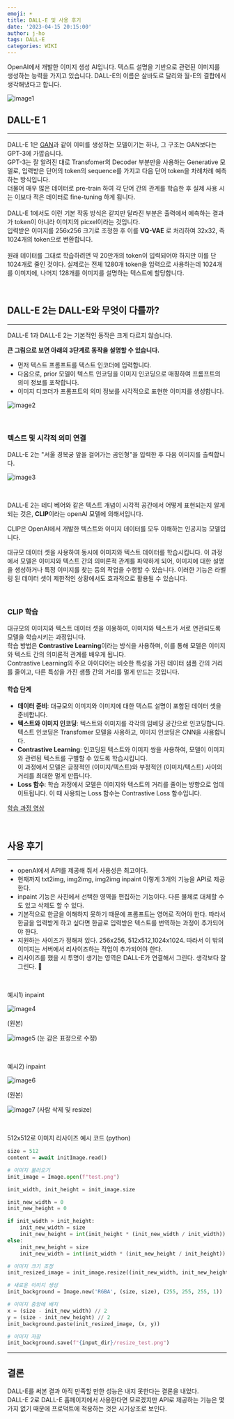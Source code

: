 ```yaml
---
emoji: ☀️
title: DALL-E 및 사용 후기
date: '2023-04-15 20:15:00'
author: j-ho
tags: DALL-E
categories: WIKI
---
```


OpenAI에서 개발한 이미지 생성 AI입니다.
텍스트 설명을 기반으로 관련된 이미지를 생성하는 능력을 가지고 있습니다.
DALL-E의 이름은 살바도르 달리와 월-E의 결합에서 생각해냈다고 합니다.

![image1](image1.png)

## **DALL-E 1**

---

DALL-E 1은 [GAN](https://pseudo-lab.github.io/Tutorial-Book/chapters/GAN/Ch1-Introduction.html)과 같이 이미를 생성하는 모델이기는 하나, 그 구조는 GAN보다는 GPT-3에 가깝습니다. <br >
GPT-3는 잘 알려진 대로 Transfomer의 Decoder 부분만을 사용하는 Generative 모델로, 입력받은 단어의 token의 sequence를 가지고 다음 단어 token을 차례차례 예측하는 방식입니다. <br >
더물어 매우 많은 데이터로 pre-train 하여 각 단어 간의 관계를 학습한 후 실제 사용 시는 이보다 적은 데이터로 fine-tuning 하게 됩니다. <br >
<br >
DALL-E 1에서도 이런 기본 작동 방식은 같지만 달라진 부분은 출력에서 예측하는 결과가 token이 아니라 이미지의 picxel이라는 것입니다. <br >
입력받은 이미지를 256x256 크기로 조정한 후 이를 **VQ-VAE** 로 처리하여 32x32, 즉 1024개의 token으로 변환합니다. <br >
<br >
원래 데이터를 그대로 학습하려면 약 20만개의 token이 입력되어야 하지만 이를 단 1024개로 줄인 것이다. 실제로는 전체 1280개 token을 입력으로 사용하는데 1024개를 이미지에, 나머지 128개를 이미지를 설명하는 텍스트에 할당합니다.

<br >

## **DALL-E 2는 DALL-E와 무엇이 다를까?**

---

DALL-E 1과 DALL-E 2는 기본적인 동작은 크게 다르지 않습니다.

**큰 그림으로 보면 아래의 3단계로 동작을 설명할 수 있습니다.**

- 먼저 텍스트 프롬프트를 텍스트 인코더에 입력합니다.
- 다음으로, prior 모델이 텍스트 인코딩을 이미지 인코딩으로 매핑하여 프롬프트의 의미 정보를 포착합니다.
- 이미지 디코더가 프롬프트의 의미 정보를 시각적으로 표현한 이미지를 생성합니다.

![image2](image2.png)

<br >

### 텍스트 및 시각적 의미 연결

DALL-E 2는 "서울 경복궁 앞을 걸어가는 곰인형"을 입력한 후 다음 이미지를 출력합니다.

![image3](image3.png)

<br >

DALL-E 2는 테디 베어와 같은 텍스트 개념이 시각적 공간에서 어떻게 표현되는지 알게 되는 것은, **CLIP**이라는 openAI 모델에 의해서입니다.

CLIP은 OpenAI에서 개발한 텍스트와 이미지 데이터를 모두 이해하는 인공지능 모델입니다. <br >

대규모 데이터 셋을 사용하여 동시에 이미지와 텍스트 데이터를 학습시킵니다.
이 과정에서 모델은 이미지와 텍스트 간의 의미론적 관계를 파악하게 되어, 이미지에 대한 설명을 생성하거나 특정 이미지를 찾는 등의 작업을 수행할 수 있습니다. 이러한 기능은 라벨링 된 데이터 셋이 제한적인 상황에서도 효과적으로 활용될 수 있습니다.

<br >

### CLIP 학습

대규모의 이미지와 텍스트 데이터 셋을 이용하여, 이미지와 텍스트가 서로 연관되도록 모델을 학습시키는 과정입니다. <br >
학습 방법은 **Contrastive Learning**이라는 방식을 사용하며, 이를 통해 모델은 이미지와 텍스트 간의 의미론적 관계를 배우게 됩니다. <br >
Contrastive Learning의 주요 아이디어는 비슷한 특성을 가진 데이터 샘플 간의 거리를 줄이고, 다른 특성을 가진 샘플 간의 거리를 멀게 만드는 것입니다.

#### **학습 단계**

- **데이터 준비**: 대규모의 이미지와 이미지에 대한 텍스트 설명이 포함된 데이터 셋을 준비합니다.
- **텍스트와 이미지 인코딩**: 텍스트와 이미지를 각각의 임베딩 공간으로 인코딩합니다. 텍스트 인코딩은 Transfomer 모델을 사용하고, 이미지 인코딩은 CNN을 사용합니다.
- **Contrastive Learning**: 인코딩된 텍스트와 이미지 쌍을 사용하여, 모델이 이미지와 관련된 텍스트를 구별할 수 있도록 학습시킵니다. <br >이 과정에서 모델은 긍정적인 (이미지/텍스트)와 부정적인 (이미지/텍스트) 사이의 거리를 최대한 멀게 만듭니다.
- **Loss 함수**: 학습 과정에서 모델은 이미지와 텍스트의 거리를 줄이는 방향으로 업데이트됩니다. 이 때 사용되는 Loss 함수는 Contrastive Loss 함수입니다.

[학습 과정 영상](https://www.assemblyai.com/blog/content/media/2022/04/CLIP_training-1.mp4)

<br >

## 사용 후기

---

- openAI에서 API를 제공해 줘서 사용성은 최고이다.
- 현재까지 txt2img, img2img, img2img inpaint 이렇게 3개의 기능을 API로 제공한다.
- inpaint 기능은 사진에서 선택한 영역을 편집하는 기능이다. 다른 물체로 대체할 수도 있고 삭제도 할 수 있다.
- 기본적으로 한글을 이해하지 못하기 때문에 프롬프트는 영어로 적어야 한다. 따라서 한글을 입력받게 하고 싶다면 한글로 입력받은 텍스트를 번역하는 과정이 추가되어야 한다.
- 지원하는 사이즈가 정해져 있다. 256x256, 512x512,1024x1024. 따라서 이 밖의 이미지는 서버에서 리사이즈하는 작업이 추가되어야 한다.
- 리사이즈를 했을 시 투명이 생기는 영역은 DALL-E가 연결해서 그린다. 생각보다 잘 그린다. 🙌

<br >

예시1) inpaint

![image4](image4.png)

(원본)

![image5](image5.png) (눈 감은 표정으로 수정)

<br >

예시2) inpaint

![image6](image6.png)

(원본)

![image7](image7.png) (사람 삭제 및 resize)

<br >

512x512로 이미지 리사이즈 예시 코드 (python)

```python
size = 512
content = await initImage.read()

# 이미지 불러오기
init_image = Image.open(f"test.png")

init_width, init_height = init_image.size

init_new_width = 0
init_new_height = 0

if init_width > init_height:
    init_new_width = size
    init_new_height = int(init_height * (init_new_width / init_width))
else:
    init_new_height = size
    init_new_width = int(init_width * (init_new_height / init_height))

# 이미지 크기 조정
init_resized_image = init_image.resize((init_new_width, init_new_height))

# 새로운 이미지 생성
init_background = Image.new('RGBA', (size, size), (255, 255, 255, 1))

# 이미지 중앙에 배치
x = (size - init_new_width) // 2
y = (size - init_new_height) // 2
init_background.paste(init_resized_image, (x, y))

# 이미지 저장
init_background.save(f"{input_dir}/resize_test.png")
```

---

## 결론

DALL-E를 써본 결과 아직 만족할 만한 성능은 내지 못한다는 결론을 내었다. <br >DALL-E 2로 DALL-E 홈페이지에서 사용한다면 모르겠지만 API로 제공하는 기능은 몇 가지 없기 때문에 프로덕트에 적용하는 것은 시기상조로 보인다.

```toc

```
